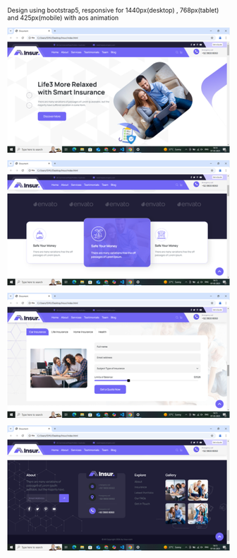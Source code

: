 Design using bootstrap5, responsive for 1440px(desktop) , 768px(tablet) and 425px(mobile) with aos animation


![image alt](https://github.com/ishitamangroliya7/Insurance_template_design/blob/7843238da3540a0023eaa6b26f32a564eeb8d4f0/Screenshot%20(49).png)

![image alt](https://github.com/ishitamangroliya7/Insurance_template_design/blob/9a5f7a519ce9f69d3315b96996d8792c991ba9f3/Screenshot%20(50).png)

![image alt](https://github.com/ishitamangroliya7/Insurance_template_design/blob/9a5f7a519ce9f69d3315b96996d8792c991ba9f3/Screenshot%20(52).png)

![image alt](https://github.com/ishitamangroliya7/Insurance_template_design/blob/9a5f7a519ce9f69d3315b96996d8792c991ba9f3/Screenshot%20(53).png)
